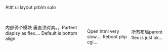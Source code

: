 Atitt ui layout prblm sulo


 <section style="display: flex;">
内部俩个模块  垂直顶对其。。Partent diaplsy as flex....
Default is bottom align


Open html  very slow....
Reboot php cgi...


所有布局parent flex is just ok...



